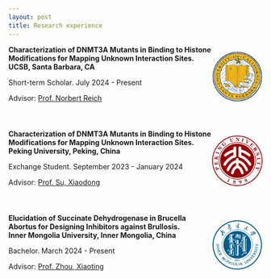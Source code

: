 ```yaml
---
layout: post
title: Research experience
---
```


<div style="display: flex; justify-content: space-between; align-items: center; flex-wrap: wrap;">
  <!-- DNMT3A, UCSB Experience -->
  <div style="flex: 0 1 100%; display: flex; align-items: center; margin-bottom: 40px;">
    <div style="flex: 1;">
      <strong>Characterization of DNMT3A Mutants in Binding to Histone Modifications for Mapping Unknown Interaction Sites.</strong><br>
      <strong>UCSB, Santa Barbara, CA</strong>
      <p>Short-term Scholar. July 2024 - Present</p>
      <p>Advisor: <a href="https://reich.chem.ucsb.edu/people/norbert-reich" target="_blank">Prof. Norbert Reich</a></p>    </div>
    <div>
      <img src="/assets/img/UCSB.png" alt="UCSB" style="height: 100px;">
    </div>
  </div>
  
  <!-- SC, Peking University Experience -->
  <div style="flex: 0 1 100%; display: flex; align-items: center; margin-bottom: 40px;">
    <div style="flex: 1;">
      <strong>Characterization of DNMT3A Mutants in Binding to Histone Modifications for Mapping Unknown Interaction Sites.</strong><br>
      <strong>Peking University, Peking, China</strong>
      <p>Exchange Student. September 2023 - January 2024</p>
      <p>Advisor: <a href="https://www.bio.pku.edu.cn/enhomes/news/teacher_dis/63.html" target="_blank">Prof. Su, Xiaodong</a></p>
    </div>
    <div>
      <img src="/assets/img/PKU.png" alt="PKU" style="height: 100px;">
    </div>
  </div>
  
  <!-- Succinate dehydrogenase, Inner Mongolia University Experience -->
  <div style="flex: 0 1 100%; display: flex; align-items: center;">
    <div style="flex: 1;">
      <strong>Elucidation of Succinate Dehydrogenase in Brucella Abortus for Designing Inhibitors against Brullosis.</strong><br>
      <strong>Inner Mongolia University, Inner Mongolia, China</strong>
      <p>Bachelor. March 2024 - Present</p>
      <p>Advisor: <a href="https://smkxxy.imu.edu.cn/info/1043/3217.htm" target="_blank">Prof. Zhou, Xiaoting</a></p>
    </div>
    <div>
      <img src="/assets/img/IMU.png" alt="IMU" style="height: 100px;">
    </div>
  </div>
</div>
